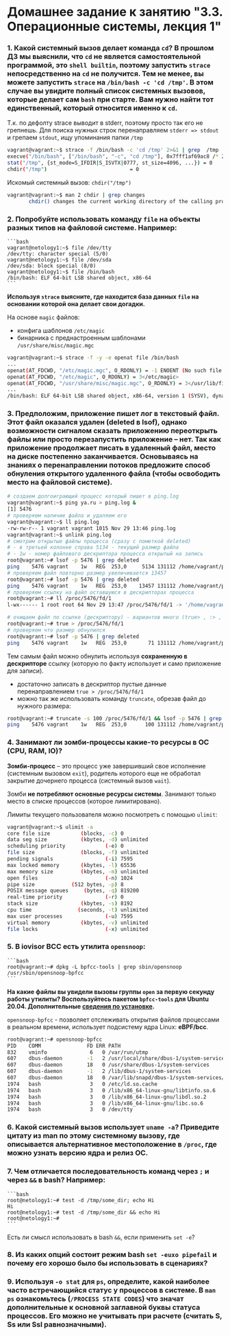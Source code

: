 # Домашнее задание к занятию "3.3. Операционные системы, лекция 1"

### 1. Какой системный вызов делает команда `cd`? В прошлом ДЗ мы выяснили, что `cd` не является самостоятельной  программой, это `shell builtin`, поэтому запустить `strace` непосредственно на `cd` не получится. Тем не менее, вы можете запустить `strace` на `/bin/bash -c 'cd /tmp'`. В этом случае вы увидите полный список системных вызовов, которые делает сам `bash` при старте. Вам нужно найти тот единственный, который относится именно к `cd`.

Т.к. по дефолту strace выводит в stderr, поэтому просто так его не грепнешь. Для поиска нужных строк перенаправляем `stderr => stdout` и грепаем `stdout`, ищу упоминания папки `/tmp`
```bash
vagrant@vagrant:~$ strace -f /bin/bash -c 'cd /tmp' 2>&1 | grep  /tmp
execve("/bin/bash", ["/bin/bash", "-c", "cd /tmp"], 0x7fff1af69ac8 /* 27 vars */) = 0
stat("/tmp", {st_mode=S_IFDIR|S_ISVTX|0777, st_size=4096, ...}) = 0
chdir("/tmp")                           = 0
```

Искомый системный вызов: `chdir("/tmp")` 

```bash
vagrant@vagrant:~$ man 2 chdir | grep changes
       chdir() changes the current working directory of the calling process to the directory specified in path.
```

### 2. Попробуйте использовать команду `file` на объекты разных типов на файловой системе. Например:
    ```bash
    vagrant@netology1:~$ file /dev/tty
    /dev/tty: character special (5/0)
    vagrant@netology1:~$ file /dev/sda
    /dev/sda: block special (8/0)
    vagrant@netology1:~$ file /bin/bash
    /bin/bash: ELF 64-bit LSB shared object, x86-64
    ```
   **Используя `strace` выясните, где находится база данных `file` на основании которой она делает свои догадки.**

На основе `magiс` файлов:
- конфига шаблонов `/etc/magic`
- бинарника с преднастроенным шаблонами `/usr/share/misc/magic.mgc`

```bash
vagrant@vagrant:~$ strace -f -y -e openat file /bin/bash
...
openat(AT_FDCWD, "/etc/magic.mgc", O_RDONLY) = -1 ENOENT (No such file or directory)
openat(AT_FDCWD, "/etc/magic", O_RDONLY) = 3</etc/magic>
openat(AT_FDCWD, "/usr/share/misc/magic.mgc", O_RDONLY) = 3</usr/lib/file/magic.mgc>
...
/bin/bash: ELF 64-bit LSB shared object, x86-64, version 1 (SYSV), dynamically linked, interpreter /lib64/ld-linux-x86-64.so.2, BuildID[sha1]=a6cb40078351e05121d46daa768e271846d5cc54, for GNU/Linux 3.2.0, stripped
```


### 3. Предположим, приложение пишет лог в текстовый файл. Этот файл оказался удален (deleted в lsof), однако возможности сигналом сказать приложению переоткрыть файлы или просто перезапустить приложение – нет. Так как приложение продолжает писать в удаленный файл, место на диске постепенно заканчивается. Основываясь на знаниях о перенаправлении потоков предложите способ обнуления открытого удаленного файла (чтобы освободить место на файловой системе).

```bash
# создаем долгоиграющий процесс который пишет в ping.log
vagrant@vagrant:~$ ping ya.ru > ping.log &
[1] 5476
# проверяем наличие файла и удаляем его
vagrant@vagrant:~$ ll ping.log
-rw-rw-r-- 1 vagrant vagrant 1015 Nov 29 13:46 ping.log
vagrant@vagrant:~$ unlink ping.log
# смотрим открытые файлы процесса (сразу с пометкой deleted)
# - в третьей колонке справа 5134 - текущий размер файла
# - 1w - номер файлового дескриптора процесса открытый на запись 
root@vagrant:~# lsof -p 5476 | grep deleted
ping    5476 vagrant    1w   REG  253,0     5134 131112 /home/vagrant/ping.log (deleted)
# проверяем файл повторно размер увеличивается 13457
root@vagrant:~# lsof -p 5476 | grep deleted
ping    5476 vagrant    1w   REG  253,0    13457 131112 /home/vagrant/ping.log (deleted)
# проверяем ссылку на файл оставшуюся в дескрипторах процесса
root@vagrant:~# ll /proc/5476/fd/1
l-wx------ 1 root root 64 Nov 29 13:47 /proc/5476/fd/1 -> '/home/vagrant/ping.log (deleted)'

# очищаем файл по ссылке (дескриптору) - вариантов много (true> , :> , echo>) - смысл в том чтобы записать в файл пустые данные
root@vagrant:~# true > /proc/5476/fd/1
# проверяем что размер обнулился
root@vagrant:~# lsof -p 5476 | grep deleted
ping    5476 vagrant    1w   REG  253,0       71 131112 /home/vagrant/ping.log (deleted)
```

Тем самым файл можно обнулить используя **сохраненную в дескрипторе** ссылку (которую по факту использует и само приложение для записи).
- достаточно записать в дескриптор пустые данные перенаправлением `true > /proc/5476/fd/1`
- можно так же использовать команду `truncate`, обрезав файл до нужного размера:
```bash
root@vagrant:~# truncate -s 100 /proc/5476/fd/1 && lsof -p 5476 | grep deleted
ping    5476 vagrant    1w   REG  253,0      100 131112 /home/vagrant/ping.log (deleted)
```

### 4. Занимают ли зомби-процессы какие-то ресурсы в ОС (CPU, RAM, IO)?

**Зомби-процесс** – это процесс уже завершивший свое исполнение (системным вызовом `exit`), родитель которого еще не обработал закрытие дочернего процесса (системный вызов `wait`).

Зомби **не потребляют основные ресурсы системы**. Занимают только место в списке процессов (которое лимитировано). 

Лимиты текущего пользователя можно посмотреть с помощью `ulimit`:
```bash
vagrant@vagrant:~$ ulimit -a
core file size          (blocks, -c) 0
data seg size           (kbytes, -d) unlimited
scheduling priority             (-e) 0
file size               (blocks, -f) unlimited
pending signals                 (-i) 7595
max locked memory       (kbytes, -l) 65536
max memory size         (kbytes, -m) unlimited
open files                      (-n) 1024
pipe size            (512 bytes, -p) 8
POSIX message queues     (bytes, -q) 819200
real-time priority              (-r) 0
stack size              (kbytes, -s) 8192
cpu time               (seconds, -t) unlimited
max user processes              (-u) 7595
virtual memory          (kbytes, -v) unlimited
file locks                      (-x) unlimited
```

### 5. В iovisor BCC есть утилита `opensnoop`:
    ```bash
    root@vagrant:~# dpkg -L bpfcc-tools | grep sbin/opensnoop
    /usr/sbin/opensnoop-bpfcc
    ```
   **На какие файлы вы увидели вызовы группы `open` за первую секунду работы утилиты? Воспользуйтесь пакетом `bpfcc-tools` для Ubuntu 20.04. Дополнительные [сведения по установке](https://github.com/iovisor/bcc/blob/master/INSTALL.md).**

`opensnoop-bpfcc` - позволяет отслеживать открытия файлов процессами в реальном времени, использует подсистему ядра Linux: **eBPF/bcc**.

```bash
root@vagrant:~# opensnoop-bpfcc
PID    COMM               FD ERR PATH
832    vminfo              6   0 /var/run/utmp
607    dbus-daemon        -1   2 /usr/local/share/dbus-1/system-services
607    dbus-daemon        18   0 /usr/share/dbus-1/system-services
607    dbus-daemon        -1   2 /lib/dbus-1/system-services
607    dbus-daemon        18   0 /var/lib/snapd/dbus-1/system-services/
1974   bash                3   0 /etc/ld.so.cache
1974   bash                3   0 /lib/x86_64-linux-gnu/libtinfo.so.6
1974   bash                3   0 /lib/x86_64-linux-gnu/libdl.so.2
1974   bash                3   0 /lib/x86_64-linux-gnu/libc.so.6
1974   bash                3   0 /dev/tty
```

### 6. Какой системный вызов использует `uname -a`? Приведите цитату из man по этому системному вызову, где описывается альтернативное местоположение в `/proc`, где можно узнать версию ядра и релиз ОС.
### 7. Чем отличается последовательность команд через `;` и через `&&` в bash? Например:
    ```bash
    root@netology1:~# test -d /tmp/some_dir; echo Hi
    Hi
    root@netology1:~# test -d /tmp/some_dir && echo Hi
    root@netology1:~#
    ```
   Есть ли смысл использовать в bash `&&`, если применить `set -e`?
### 8. Из каких опций состоит режим bash `set -euxo pipefail` и почему его хорошо было бы использовать в сценариях?
### 9. Используя `-o stat` для `ps`, определите, какой наиболее часто встречающийся статус у процессов в системе. В `man ps` ознакомьтесь (`/PROCESS STATE CODES`) что значат дополнительные к основной заглавной буквы статуса процессов. Его можно не учитывать при расчете (считать S, Ss или Ssl равнозначными).

 